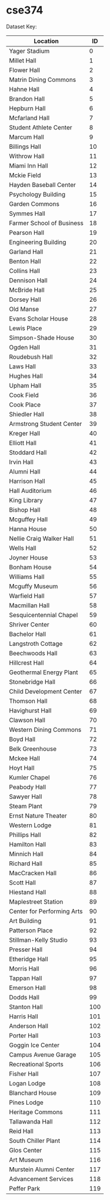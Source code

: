 # cse374
Dataset Key:

| Location| ID |
| ------ | ------ |
| Yager Stadium | 0 |
| Millet Hall | 1 |
| Flower Hall | 2 |
| Matrin Dining Commons | 3 |
| Hahne Hall | 4 |
| Brandon Hall | 5 |
| Hepburn Hall | 6 |
|Mcfarland Hall|7|
|Student Athlete Center |8|
|Marcum Hall |9|
|Billings Hall |10|
|Withrow Hall |11|
|Miami Inn Hall |12|
Mckie Field |13
Hayden Baseball Center |14
Psychology Building |15
Garden Commons |16
Symmes Hall |17
Farmer School of Business|18
Pearson Hall|19
Engineering Building |20
Garland Hall |21
Benton Hall |22
Collins Hall |23
Dennison Hall |24
McBride Hall |25
Dorsey Hall |26
Old Manse |27
Evans Scholar House|28
Lewis Place |29
Simpson-Shade House|30
Ogden Hall |31
Roudebush Hall |32
Laws Hall |33
Hughes Hall|34
Upham Hall |35
Cook Field |36
Cook Place |37
Shiedler Hall|38
Armstrong Student Center |39
Kreger Hall |40
Elliott Hall |41
Stoddard Hall |42
Irvin Hall |43
Alumni Hall |44
Harrison Hall|45
Hall Auditorium|46
King Library |47
Bishop Hall |48
Mcguffey Hall|49
Hanna House|50
Nellie Craig Walker Hall |51
Wells Hall |52
Joyner House|53
Bonham House |54
Williams Hall |55
Mcguffy Museum |56
Warfield Hall |57
Macmillan Hall |58
Sesquicentennial Chapel|59
Shriver Center |60
Bachelor Hall |61
Langstroth Cottage |62
Beechwoods Hall |63
Hillcrest Hall |64
Geothermal Energy Plant |65
Stonebridge Hall |66
Child Development Center |67
Thomson Hall |68
Havighurst Hall |69
Clawson Hall |70
Western Dining Commons |71
Boyd Hall|72
Belk Greenhouse|73
Mckee Hall|74
Hoyt Hall|75
Kumler Chapel|76
Peabody Hall|77
Sawyer Hall|78
Steam Plant |79
Ernst Nature Theater|80
Western Lodge |81
Phillips Hall|82
Hamilton Hall|83
Minnich Hall|84
Richard Hall|85
MacCracken Hall |86
Scott Hall |87
Hiestand Hall |88
Maplestreet Station |89
Center for Performing Arts |90
Art Building |91
Patterson Place |92
Stillman-Kelly Studio |93
Presser Hall |94
Etheridge Hall |95
Morris Hall |96
Tappan Hall |97
Emerson Hall |98
Dodds Hall |99
Stanton Hall|100
Harris Hall|101
Anderson Hall|102
Porter Hall|103
Goggin Ice Center|104
Campus Avenue Garage|105
Recreational Sports |106
Fisher Hall |107
Logan Lodge|108
Blanchard House|109
Pines Lodge|110
Heritage Commons|111
Tallawanda Hall|112
Reid Hall|113
South Chiller Plant|114
Glos Center|115
Art Museum|116
Murstein Alumni Center|117
Advancement Services|118
Peffer Park|119


